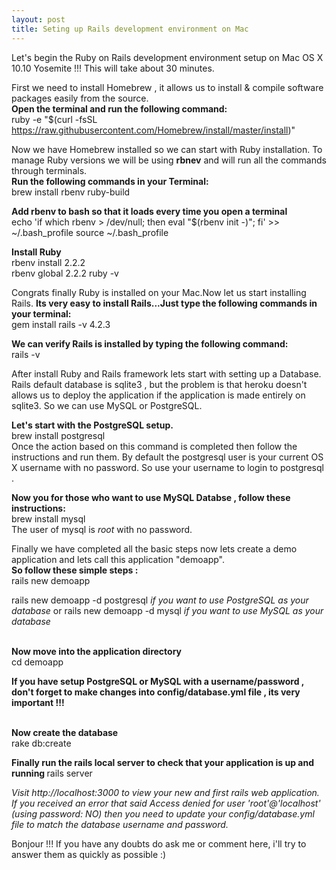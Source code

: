 ```yaml
---
layout: post
title: Seting up Rails development environment on Mac
---
```


Let's begin the Ruby on Rails development environment setup on Mac OS X 10.10 Yosemite !!! This will take about 30 minutes.

First we need to install Homebrew , it allows us to install & compile software packages easily from the source.
<br><b>Open the terminal and run the following command:</b></br>
ruby -e "$(curl -fsSL https://raw.githubusercontent.com/Homebrew/install/master/install)" 

Now we have Homebrew installed so we can start with Ruby installation. To manage Ruby versions we will be using <b>rbnev</b> and will run all the commands through terminals.
<br><b>Run the following commands in your Terminal:</b></br>
brew install rbenv ruby-build

<b>Add rbenv to bash so that it loads every time you open a terminal</b>
<br>echo 'if which rbenv > /dev/null; then eval "$(rbenv init -)"; fi' >> ~/.bash_profile
source ~/.bash_profile</br>

<b>Install Ruby</b>
<br>rbenv install 2.2.2</br>
rbenv global 2.2.2
ruby -v</br>



Congrats finally Ruby is installed on your Mac.Now let us start installing Rails.
<b>Its very easy to install Rails...Just type the following commands in your terminal:</b>
<br>gem install rails -v 4.2.3</br>

<b>We can verify Rails is installed by typing the following command:</b>
<br>rails -v</br>


After install Ruby and Rails framework lets start with setting up a Database. Rails default database is sqlite3 , but the problem is that heroku doesn't allows us to deploy the application if the application is made entirely on sqlite3. So we can use MySQL or PostgreSQL.

<b>Let's start with the PostgreSQL setup.</b>
<br>brew install postgresql</br>
Once the action based on this command is completed then follow the instructions and run them.
By default the postgresql user is your current OS X username with no password. So use your username to login to postgresql .

<b>Now you for those who want to use MySQL Databse , follow these instructions: </b>
<br>brew install mysql</br>
The user of mysql is <i>root</i> with no password.


Finally we have completed all the basic steps now lets create a demo application and lets call this application "demoapp". 
<br><b>So follow these simple steps : </b></br>
rails new demoapp

rails new demoapp -d postgresql *if you want to use PostgreSQL as your database*
                                 or
rails new demoapp -d mysql *if you want to use MySQL as your database*

<br><b>Now move into the application directory</b></br>
cd demoapp

<b>If you have setup PostgreSQL or MySQL with a username/password , don't forget to make changes into config/database.yml file , its very important !!!</b>

<br><b>Now create the database</b></br>
rake db:create

<b>Finally run the rails local server to check that your application is up and running </b>
rails server

<i>Visit http://localhost:3000 to view your new and first rails web application. If you received an error that said Access denied for user 'root'@'localhost' (using password: NO) then you need to update your config/database.yml file to match the database username and password.</i>

Bonjour !!! If you have any doubts do ask me or comment here,  i'll try to answer them as quickly as possible :)
